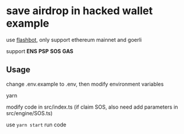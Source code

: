 # save airdrop in hacked wallet example

use [flashbot](https://github.com/flashbots/searcher-sponsored-tx), only support ethereum mainnet and goerli

support **ENS** **PSP** **SOS** **GAS**

## Usage

change .env.example to .env, then modify environment variables

yarn

modify code in src/index.ts (if claim SOS, also need add parameters in src/engine/SOS.ts)

use `yarn start` run code
